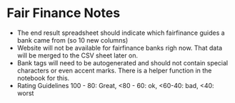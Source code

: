 # Fair Finance Notes

* The end result spreadsheet should indicate which fairfinance guides a bank came from (so 10 new columns)
* Website will not be available for fairfinance banks righ now. That data will be merged to the CSV sheet later on.
* Bank tags will need to be autogenerated and should not contain special characters or even accent marks. There is a helper function in the notebook for this.
* Rating Guidelines 100 - 80: Great, <80 - 60: ok, <60-40: bad, <40: worst

